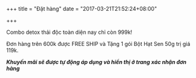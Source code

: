 +++
title = "Đặt hàng"
date = "2017-03-21T21:52:24+08:00"

+++

Combo detox thải độc toàn diện nay chỉ còn 999k!

Đơn hàng trên 600k được FREE SHIP và Tặng 1 gói Bột Hạt Sen 50g trị giá 119k.

**_Khuyến mãi sẽ được tự động áp dụng và hiển thị ở trang xác nhận đơn hàng_**